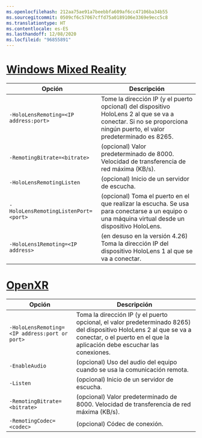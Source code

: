 ```yaml
---
ms.openlocfilehash: 212aa75ae91a7beebbfa609af6cc47106ba34b55
ms.sourcegitcommit: 0509cf6c57067cffd75a0189106e3369e9ecc5c8
ms.translationtype: HT
ms.contentlocale: es-ES
ms.lasthandoff: 12/08/2020
ms.locfileid: "96855891"
---
```

# <a name="windows-mixed-reality"></a>[Windows Mixed Reality](#tab/wmr)

| Opción | Descripción |
| ------ | ----------- |
| `-HoloLensRemoting=<IP address:port>` | Tome la dirección IP (y el puerto opcional) del dispositivo HoloLens 2 al que se va a conectar. Si no se proporciona ningún puerto, el valor predeterminado es 8265. |
| `-RemotingBitrate=<bitrate>` | (opcional) Valor predeterminado de 8000. Velocidad de transferencia de red máxima (KB/s). |
| `-HoloLensRemotingListen` | (opcional) Inicio de un servidor de escucha. |
| `-HoloLensRemotingListenPort=<port>` | (opcional) Toma el puerto en el que realizar la escucha. Se usa para conectarse a un equipo o una máquina virtual desde un dispositivo HoloLens. |
| `-HoloLens1Remoting=<IP address>` | (en desuso en la versión 4.26) Toma la dirección IP del dispositivo HoloLens 1 al que se va a conectar. |

# <a name="openxr"></a>[OpenXR](#tab/openxr)

| Opción | Descripción |
| ------ | ----------- |
| `-HoloLensRemoting=<IP address:port or port>` | Toma la dirección IP (y el puerto opcional, el valor predeterminado 8265) del dispositivo HoloLens 2 al que se va a conectar, o el puerto en el que la aplicación debe escuchar las conexiones. |
| `-EnableAudio` | (opcional) Uso del audio del equipo cuando se usa la comunicación remota.  |
| `-Listen` | (opcional) Inicio de un servidor de escucha. |
| `-RemotingBitrate=<bitrate>` | (opcional) Valor predeterminado de 8000. Velocidad de transferencia de red máxima (KB/s). |
| `-RemotingCodec=<codec>` | (opcional) Códec de conexión.  |